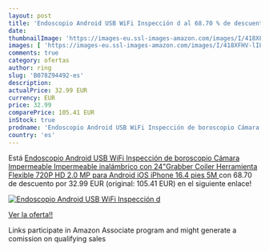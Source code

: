 ```yaml
---
layout: post
title: 'Endoscopio Android USB WiFi Inspección d al 68.70 % de descuento'
date: 
thumbnailImage: 'https://images-eu.ssl-images-amazon.com/images/I/418XFHV-lIL._SL200_.jpg'
images: [ 'https://images-eu.ssl-images-amazon.com/images/I/418XFHV-lIL._SL200_.jpg' ]
comments: true
category: ofertas
author: ring
slug: 'B078Z94492-es'
description:
actualPrice: 32.99 EUR
currency: EUR
price: 32.99
comparePrice: 105.41 EUR
inStock: true
prodname: 'Endoscopio Android USB WiFi Inspección de boroscopio Cámara Impermeable Impermeable inalámbrico con 24"Grabber Coiler Herramienta Flexible 720P HD 2.0 MP para Android  iOS  iPhone 16.4 pies  5M '
country: 'es'
---
```


Está [Endoscopio Android USB WiFi Inspección de boroscopio Cámara Impermeable Impermeable inalámbrico con 24"Grabber Coiler Herramienta Flexible 720P HD 2.0 MP para Android  iOS  iPhone 16.4 pies  5M ](https://www.amazon.es/dp/B078Z94492/?tag=tolees-21) con 68.70 de descuento por 32.99 EUR (original: 105.41 EUR) en el siguiente enlace!

[![Endoscopio Android USB WiFi Inspección d](https://images-eu.ssl-images-amazon.com/images/I/418XFHV-lIL._SL200_.jpg)](https://www.amazon.es/dp/B078Z94492/?tag=tolees-21)

[Ver la oferta!!](https://www.amazon.es/dp/B078Z94492/?tag=tolees-21)

Links participate in Amazon Associate program and might generate a comission on qualifying sales



